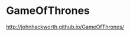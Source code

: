 GameOfThrones
=============

<a href="http://johnhackworth.github.io/GameOfThrones/">http://johnhackworth.github.io/GameOfThrones/</a>
